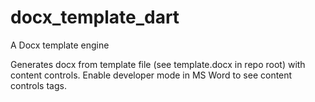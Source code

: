# docx_template_dart
A Docx template engine

Generates docx from template file (see template.docx in repo root) with content controls. Enable developer mode in MS Word to see content controls tags.


